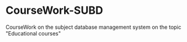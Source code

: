 # CourseWork-SUBD
СourseWork on the subject database management system on the topic "Educational courses"
